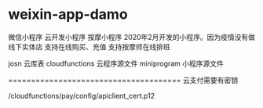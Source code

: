 # weixin-app-damo
微信小程序  云开发小程序 按摩小程序
2020年2月开发的小程序。因为疫情没有做线下实体店
支持在线购买、充值
支持按摩师在线排班


josn  云库表
cloudfunctions   云程序源文件
miniprogram  小程序源文件



======================================
云支付需要有密钥

/cloudfunctions/pay/config/apiclient_cert.p12
